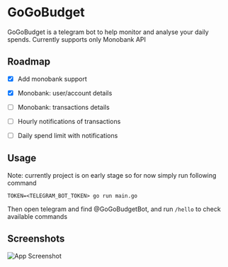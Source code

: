 # GoGoBudget

GoGoBudget is a telegram bot to help monitor and analyse your daily spends.
Currently supports only Monobank API


## Roadmap

- [x]  Add monobank support 
- [x]  Monobank: user/account details
- [ ]  Monobank: transactions details
- [ ]  Hourly notifications of transactions
- [ ]  Daily spend limit with notifications 


## Usage

Note: currently project is on early stage so for now simply run following command

```golang
TOKEN=<TELEGRAM_BOT_TOKEN> go run main.go
```

Then open telegram and find @GoGoBudgetBot, and run `/hello` to check available commands
## Screenshots

![App Screenshot](https://drive.google.com/file/d/1qBeEqutaVvhQctTvi_mACQyhEzQbM_pZ/preview)

